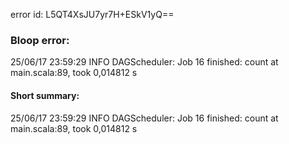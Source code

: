error id: L5QT4XsJU7yr7H+ESkV1yQ==
### Bloop error:

25/06/17 23:59:29 INFO DAGScheduler: Job 16 finished: count at main.scala:89, took 0,014812 s
#### Short summary: 

25/06/17 23:59:29 INFO DAGScheduler: Job 16 finished: count at main.scala:89, took 0,014812 s
